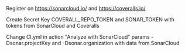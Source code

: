 Register on https://sonarcloud.io/ and https://coveralls.io/

Create Secret Key COVERALL_REPO_TOKEN and SONAR_TOKEN with tokens from SonarCloud and Coveralls

Change CI.yml in action "Analyze with SonarCloud" params -Dsonar.projectKey and -Dsonar.organization with data from SonarCloud 
